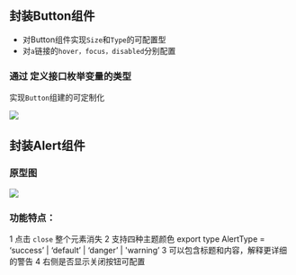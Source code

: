 ## 封装Button组件
- 对Button组件实现`Size`和`Type`的可配置型
- 对`a`链接的`hover，focus，disabled`分别配置

### 通过 定义接口枚举变量的类型 
实现`Button`组建的可定制化

![](https://tva1.sinaimg.cn/large/007S8ZIlly1gifua2d3glj31wg0rw7gu.jpg)

## 封装Alert组件
### 原型图
![](https://tva1.sinaimg.cn/large/007S8ZIlly1gifu84ze46j30eb03574b.jpg)

### 功能特点：
1 点击 `close` 整个元素消失 
2 ⽀持四种主题颜⾊ export type AlertType = ‘success’ | ‘default’ | ‘danger’ | 'warning’ 
3 可以包含标题和内容，解释更详细的警告 
4 右侧是否显⽰关闭按钮可配置
